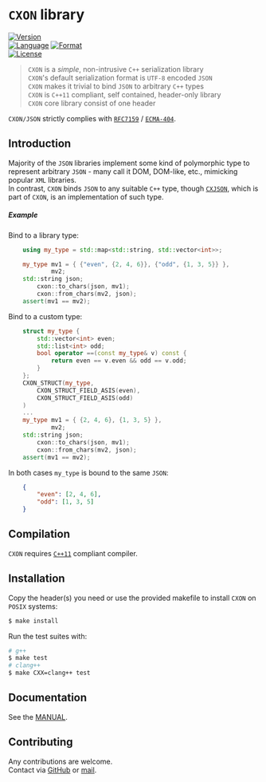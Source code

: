 # `CXON` library

[![Version][url-version-image]](https://github.com/libcxon/cxon)  
[![Language][url-language-image]](https://isocpp.org/wiki/faq/cpp11)
[![Format][url-format-image]](http://json.org)  
[![License][url-license-image]](LICENSE)

> `CXON` is a _simple_, non-intrusive `C++` serialization library  
> `CXON`'s default serialization format is `UTF-8` encoded `JSON`  
> `CXON` makes it trivial to bind `JSON` to arbitrary `C++` types  
> `CXON` is `C++11` compliant, self contained, header-only library  
> `CXON` core library consist of one header

`CXON/JSON` strictly complies with [`RFC7159`](https://www.ietf.org/rfc/rfc7159.txt) / [`ECMA-404`](http://www.ecma-international.org/publications/files/ECMA-ST/ECMA-404.pdf).

## Introduction

Majority of the `JSON` libraries implement some kind of polymorphic type to represent arbitrary
`JSON` - many call it DOM, DOM-like, etc., mimicking popular `XML` libraries.  
In contrast, `CXON` binds `JSON` to any suitable `C++` type, though [`CXJSON`](cxjson/README.md),
which is part of `CXON`, is an implementation of such type.

##### Example

Bind to a library type:

``` c++
    using my_type = std::map<std::string, std::vector<int>>;

    my_type mv1 = { {"even", {2, 4, 6}}, {"odd", {1, 3, 5}} },
            mv2;
    std::string json;
        cxon::to_chars(json, mv1);
        cxon::from_chars(mv2, json);
    assert(mv1 == mv2);
```

Bind to a custom type:

``` c++
    struct my_type {
        std::vector<int> even;
        std::list<int> odd;
        bool operator ==(const my_type& v) const {
            return even == v.even && odd == v.odd;
        }
    };
    CXON_STRUCT(my_type,
        CXON_STRUCT_FIELD_ASIS(even),
        CXON_STRUCT_FIELD_ASIS(odd)
    )
    ...
    my_type mv1 = { {2, 4, 6}, {1, 3, 5} },
            mv2;
    std::string json;
        cxon::to_chars(json, mv1);
        cxon::from_chars(mv2, json);
    assert(mv1 == mv2);
```

In both cases `my_type` is bound to the same `JSON`:

``` json
    {
        "even": [2, 4, 6],
        "odd": [1, 3, 5]
    }
```

## Compilation

`CXON` requires [`C++11`](https://en.cppreference.com/w/cpp/compiler_support) compliant compiler.

## Installation

Copy the header(s) you need or use the provided makefile to install `CXON` on `POSIX` systems:

``` bash
$ make install
```

Run the test suites with:

``` bash
# g++
$ make test
# clang++
$ make CXX=clang++ test
```

## Documentation

See the [MANUAL](MANUAL.md).

## Contributing

Any contributions are welcome.  
Contact via [GitHub][url-github] or [mail](mailto:oknenavin@outlook.com).


<!-- links -->
[url-github]: https://github.com/oknenavin/cxon
[url-version-image]: https://img.shields.io/badge/version-0.42.0-608060.svg?style=plastic
[url-language-image]: https://img.shields.io/badge/language-C++11-608060.svg?style=plastic&logo=C%2B%2B
[url-format-image]: https://img.shields.io/badge/language-JSON-608060.svg?style=plastic&logo=JSON
[url-license-image]: https://img.shields.io/badge/license-MIT-608060.svg?style=plastic
